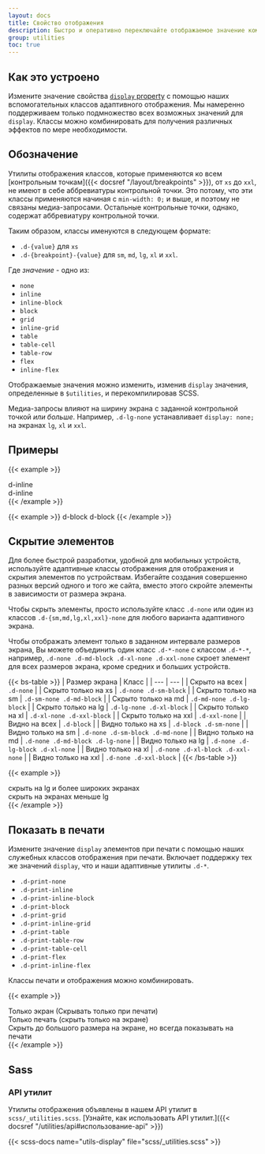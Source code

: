 ```yaml
---
layout: docs
title: Свойство отображения
description: Быстро и оперативно переключайте отображаемое значение компонентов и многое другое с помощью наших утилит для отображения. Включает поддержку некоторых из наиболее распространенных значений, а также некоторые дополнительные функции для управления отображением при печати.
group: utilities
toc: true
---
```


## Как это устроено

Измените значение свойства [`display` property](https://developer.mozilla.org/en-US/docs/Web/CSS/display) с помощью наших вспомогательных классов адаптивного отображения. Мы намеренно поддерживаем только подмножество всех возможных значений для `display`. Классы можно комбинировать для получения различных эффектов по мере необходимости.

## Обозначение

Утилиты отображения классов, которые применяются ко всем [контрольным точкам]({{< docsref "/layout/breakpoints" >}}), от `xs` до `xxl`, не имеют в себе аббревиатуры контрольной точки. Это потому, что эти классы применяются начиная с `min-width: 0;` и выше, и поэтому не связаны медиа-запросами. Остальные контрольные точки, однако, содержат аббревиатуру контрольной точки.

Таким образом, классы именуются в следующем формате:

- `.d-{value}` для `xs`
- `.d-{breakpoint}-{value}` для `sm`, `md`, `lg`, `xl` и `xxl`.

Где *значение* - одно из:

- `none`
- `inline`
- `inline-block`
- `block`
- `grid`
- `inline-grid`
- `table`
- `table-cell`
- `table-row`
- `flex`
- `inline-flex`

Отображаемые значения можно изменить, изменив `display` значения, определенные в `$utilities`, и перекомпилировав SCSS.

Медиа-запросы влияют на ширину экрана с заданной контрольной точкой *или больше*. Например, `.d-lg-none` устанавливает `display: none;` на экранах `lg`, `xl` и `xxl`.

## Примеры

{{< example >}}
<div class="d-inline p-2 text-bg-primary">d-inline</div>
<div class="d-inline p-2 text-bg-dark">d-inline</div>
{{< /example >}}

{{< example >}}
<span class="d-block p-2 text-bg-primary">d-block</span>
<span class="d-block p-2 text-bg-dark">d-block</span>
{{< /example >}}

## Скрытие элементов

Для более быстрой разработки, удобной для мобильных устройств, используйте адаптивные классы отображения для отображения и скрытия элементов по устройствам. Избегайте создания совершенно разных версий одного и того же сайта, вместо этого скройте элементы в зависимости от размера экрана.

Чтобы скрыть элементы, просто используйте класс `.d-none` или один из классов `.d-{sm,md,lg,xl,xxl}-none` для любого варианта адаптивного экрана.

Чтобы отображать элемент только в заданном интервале размеров экрана, Вы можете объединить один класс `.d-*-none` с классом `.d-*-*`, например, `.d-none .d-md-block .d-xl-none .d-xxl-none` скроет элемент для всех размеров экрана, кроме средних и больших устройств.

{{< bs-table >}}
| Размер экрана | Класс |
| --- | --- |
| Скрыто на всех | `.d-none` |
| Скрыто только на xs | `.d-none .d-sm-block` |
| Скрыто только на sm | `.d-sm-none .d-md-block` |
| Скрыто только на md | `.d-md-none .d-lg-block` |
| Скрыто только на lg | `.d-lg-none .d-xl-block` |
| Скрыто только на xl | `.d-xl-none .d-xxl-block` |
| Скрыто только на xxl | `.d-xxl-none` |
| Видно на всех | `.d-block` |
| Видно только на xs | `.d-block .d-sm-none` |
| Видно только на sm | `.d-none .d-sm-block .d-md-none` |
| Видно только на md | `.d-none .d-md-block .d-lg-none` |
| Видно только на lg | `.d-none .d-lg-block .d-xl-none` |
| Видно только на xl | `.d-none .d-xl-block .d-xxl-none` |
| Видно только на xxl | `.d-none .d-xxl-block` |
{{< /bs-table >}}

{{< example >}}
<div class="d-lg-none">скрыть на lg и более широких экранах</div>
<div class="d-none d-lg-block">скрыть на экранах меньше lg</div>
{{< /example >}}

## Показать в печати

Измените значение `display` элементов при печати с помощью наших служебных классов отображения при печати. Включает поддержку тех же значений `display`, что и наши адаптивные утилиты `.d-*`.

- `.d-print-none`
- `.d-print-inline`
- `.d-print-inline-block`
- `.d-print-block`
- `.d-print-grid`
- `.d-print-inline-grid`
- `.d-print-table`
- `.d-print-table-row`
- `.d-print-table-cell`
- `.d-print-flex`
- `.d-print-inline-flex`

Классы печати и отображения можно комбинировать.

{{< example >}}
<div class="d-print-none">Только экран (Скрывать только при печати)</div>
<div class="d-none d-print-block">Только печать (скрыть только на экране)</div>
<div class="d-none d-lg-block d-print-block">Скрыть до большого размера на экране, но всегда показывать на печати</div>
{{< /example >}}

## Sass

### API утилит

Утилиты отображения объявлены в нашем API утилит в `scss/_utilities.scss`. [Узнайте, как использовать API утилит.]({{< docsref "/utilities/api#использование-api" >}})

{{< scss-docs name="utils-display" file="scss/_utilities.scss" >}}
